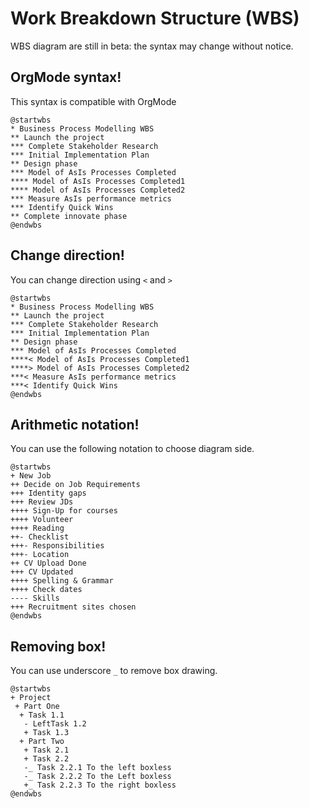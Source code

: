 # Work Breakdown Structure (WBS)

WBS diagram are still in beta: the syntax may change without notice.

## OrgMode syntax!



This syntax is compatible with OrgMode



``` puml {hide=false}
@startwbs
* Business Process Modelling WBS
** Launch the project
*** Complete Stakeholder Research
*** Initial Implementation Plan
** Design phase
*** Model of AsIs Processes Completed
**** Model of AsIs Processes Completed1
**** Model of AsIs Processes Completed2
*** Measure AsIs performance metrics
*** Identify Quick Wins
** Complete innovate phase
@endwbs
```


## Change direction!


You can change direction using&nbsp;`<`&nbsp;and&nbsp;`>`



``` puml {hide=false}
@startwbs
* Business Process Modelling WBS
** Launch the project
*** Complete Stakeholder Research
*** Initial Implementation Plan
** Design phase
*** Model of AsIs Processes Completed
****< Model of AsIs Processes Completed1
****> Model of AsIs Processes Completed2
***< Measure AsIs performance metrics
***< Identify Quick Wins
@endwbs
```


## Arithmetic notation!


You can use the following notation to choose diagram side.



``` puml {hide=false}
@startwbs
+ New Job
++ Decide on Job Requirements
+++ Identity gaps
+++ Review JDs
++++ Sign-Up for courses
++++ Volunteer
++++ Reading
++- Checklist
+++- Responsibilities
+++- Location
++ CV Upload Done
+++ CV Updated
++++ Spelling & Grammar
++++ Check dates
---- Skills
+++ Recruitment sites chosen
@endwbs
```


## Removing box!


You can use underscore&nbsp;`_`&nbsp;to remove box drawing.



``` puml {hide=false}
@startwbs
+ Project
 + Part One
  + Task 1.1
   - LeftTask 1.2
   + Task 1.3
  + Part Two
   + Task 2.1
   + Task 2.2
   -_ Task 2.2.1 To the left boxless
   -_ Task 2.2.2 To the Left boxless
   +_ Task 2.2.3 To the right boxless
@endwbs
```
